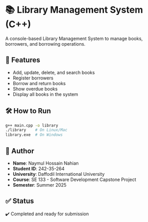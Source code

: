 # 📚 Library Management System (C++)

A console-based Library Management System to manage books, borrowers, and borrowing operations.

## 🧩 Features
- Add, update, delete, and search books
- Register borrowers
- Borrow and return books
- Show overdue books
- Display all books in the system

## 🛠 How to Run
```bash
g++ main.cpp -o library
./library    # On Linux/Mac
library.exe  # On Windows
```

## 👤 Author
- **Name**: Naymul Hossain Nahian
- **Student ID**: 242-35-264
- **University**: Daffodil International University
- **Course**: SE 133 - Software Development Capstone Project
- **Semester**: Summer 2025

## ✅ Status
✔️ Completed and ready for submission

